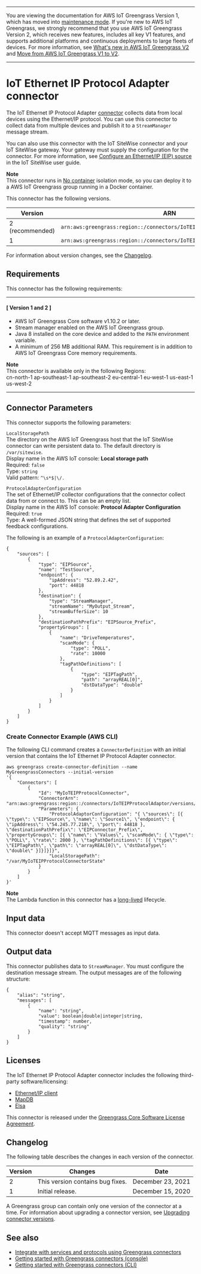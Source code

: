 --------

You are viewing the documentation for AWS IoT Greengrass Version 1, which has moved into [maintenance mode](https://docs.aws.amazon.com/greengrass/v1/developerguide/maintenance-policy.html)\. If you're new to AWS IoT Greengrass, we strongly recommend that you use AWS IoT Greengrass Version 2, which receives new features, includes all key V1 features, and supports additional platforms and continuous deployments to large fleets of devices\. For more information, see [What's new in AWS IoT Greengrass V2](https://docs.aws.amazon.com/greengrass/v2/developerguide/greengrass-v2-whats-new.html) and [Move from AWS IoT Greengrass V1 to V2](https://docs.aws.amazon.com/greengrass/v2/developerguide/move-from-v1.html)\.

--------

# IoT Ethernet IP Protocol Adapter connector<a name="ethernet-ip-connector"></a>

The IoT Ethernet IP Protocol Adapter [connector](connectors.md) collects data from local devices using the Ethernet/IP protocol\. You can use this connector to collect data from multiple devices and publish it to a `StreamManager` message stream\. 

You can also use this connector with the IoT SiteWise connector and your IoT SiteWise gateway\. Your gateway must supply the configuration for the connector\. For more information, see [Configure an Ethernet/IP \(EIP\) source](http://docs.aws.amazon.com/iot-sitewise/latest/userguide/configure-eip-source.html) in the IoT SiteWise user guide\. 

**Note**  
This connector runs in [No container](lambda-group-config.md#no-container-mode) isolation mode, so you can deploy it to a AWS IoT Greengrass group running in a Docker container\. 

This connector has the following versions\.


| Version | ARN | 
| --- | --- | 
| 2 \(recommended\) | `arn:aws:greengrass:region::/connectors/IoTEIPProtocolAdaptor/versions/2` | 
| 1 | `arn:aws:greengrass:region::/connectors/IoTEIPProtocolAdaptor/versions/1` | 

For information about version changes, see the [Changelog](#ethernet-ip-connector-changelog)\.

## Requirements<a name="ethernet-ip-connector-req"></a>

This connector has the following requirements:

------
#### [ Version 1 and 2 ]
+ AWS IoT Greengrass Core software v1\.10\.2 or later\.
+ Stream manager enabled on the AWS IoT Greengrass group\.
+ Java 8 installed on the core device and added to the `PATH` environment variable\.
+ A minimum of 256 MB additional RAM\. This requirement is in addition to AWS IoT Greengrass Core memory requirements\.

**Note**  
 This connector is available only in the following Regions:   
cn\-north\-1
ap\-southeast\-1
ap\-southeast\-2
eu\-central\-1
eu\-west\-1
us\-east\-1
us\-west\-2

------

## Connector Parameters<a name="ethernet-ip-connector-param"></a>

This connector supports the following parameters:

`LocalStoragePath`  
The directory on the AWS IoT Greengrass host that the IoT SiteWise connector can write persistent data to\. The default directory is `/var/sitewise`\.  
Display name in the AWS IoT console: **Local storage path**  
Required: `false`  
Type: `string`  
Valid pattern: `^\s*$|\/.`

`ProtocolAdapterConfiguration`  
The set of Ethernet/IP collector configurations that the connector collect data from or connect to\. This can be an empty list\.  
Display name in the AWS IoT console: **Protocol Adapter Configuration**  
Required: `true`  
Type: A well\-formed JSON string that defines the set of supported feedback configurations\.

 The following is an example of a `ProtocolAdapterConfiguration`: 

```
{
    "sources": [
        {
            "type": "EIPSource",
            "name": "TestSource",
            "endpoint": {
                "ipAddress": "52.89.2.42",
                "port": 44818
            },
            "destination": {
                "type": "StreamManager",
                "streamName": "MyOutput_Stream",
                "streamBufferSize": 10
            },
            "destinationPathPrefix": "EIPSource_Prefix",
            "propertyGroups": [
                {
                    "name": "DriveTemperatures",
                    "scanMode": {
                        "type": "POLL",
                        "rate": 10000
                    },
                    "tagPathDefinitions": [
                        {
                            "type": "EIPTagPath",
                            "path": "arrayREAL[0]",
                            "dstDataType": "double"
                        }
                    ]
                }
            ]
        }
    ]
}
```

### Create Connector Example \(AWS CLI\)<a name="eip-connector-create"></a>

The following CLI command creates a `ConnectorDefinition` with an initial version that contains the IoT Ethernet IP Protocol Adapter connector\.

```
aws greengrass create-connector-definition --name MyGreengrassConnectors --initial-version 
'{
    "Connectors": [
        {
            "Id": "MyIoTEIPProtocolConnector",
            "ConnectorArn": "arn:aws:greengrass:region::/connectors/IoTEIPProtocolAdaptor/versions/2",
            "Parameters": {
                "ProtocolAdaptorConfiguration": "{ \"sources\": [{ \"type\": \"EIPSource\", \"name\": \"Source1\", \"endpoint\": { \"ipAddress\": \"54.245.77.218\", \"port\": 44818 }, \"destinationPathPrefix\": \"EIPConnector_Prefix\", \"propertyGroups\": [{ \"name\": \"Values\", \"scanMode\": { \"type\": \"POLL\", \"rate\": 2000 }, \"tagPathDefinitions\": [{ \"type\": \"EIPTagPath\", \"path\": \"arrayREAL[0]\", \"dstDataType\": \"double\" }]}]}]}",
                "LocalStoragePath": "/var/MyIoTEIPProtocolConnectorState"
            }
        }
    ]
}'
```

**Note**  
The Lambda function in this connector has a [long\-lived](lambda-functions.md#lambda-lifecycle) lifecycle\.

## Input data<a name="ethernet-ip-connector-data-input"></a>

This connector doesn't accept MQTT messages as input data\.

## Output data<a name="ethernet-ip-connector-data-output"></a>

This connector publishes data to `StreamManager`\. You must configure the destination message stream\. The output messages are of the following structure:

```
{
    "alias": "string",
    "messages": [
        {
            "name": "string",
            "value": boolean|double|integer|string,
            "timestamp": number,
            "quality": "string"
        }
    ]
}
```

## Licenses<a name="ethernet-ip-connector-license"></a>

The IoT Ethernet IP Protocol Adapter connector includes the following third\-party software/licensing:
+ [Ethernet/IP client](https://github.com/digitalpetri/ethernet-ip/blob/master/LICENSE)
+ [MapDB](https://github.com/jankotek/mapdb/blob/master/LICENSE.txt)
+ [Elsa](https://github.com/jankotek/elsa/blob/master/LICENSE.txt)

This connector is released under the [Greengrass Core Software License Agreement](https://greengrass-release-license.s3.us-west-2.amazonaws.com/greengrass-license-v1.pdf)\.

## Changelog<a name="ethernet-ip-connector-changelog"></a>

The following table describes the changes in each version of the connector\.


| Version | Changes | Date | 
| --- | --- | --- | 
| 2 | This version contains bug fixes\. | December 23, 2021 | 
| 1 | Initial release\. | December 15, 2020 | 

<a name="one-conn-version"></a>A Greengrass group can contain only one version of the connector at a time\. For information about upgrading a connector version, see [Upgrading connector versions](connectors.md#upgrade-connector-versions)\.

## See also<a name="ethernet-ip-connector-see-also"></a>
+ [Integrate with services and protocols using Greengrass connectors](connectors.md)
+ [Getting started with Greengrass connectors \(console\)](connectors-console.md)
+ [Getting started with Greengrass connectors \(CLI\)](connectors-cli.md)